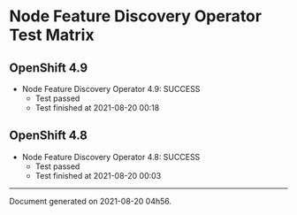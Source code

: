 
Node Feature Discovery Operator Test Matrix
===========================================

OpenShift 4.9
-------------


* Node Feature Discovery Operator 4.9: SUCCESS
  - Test passed
  - Test finished at 2021-08-20 00:18

OpenShift 4.8
-------------


* Node Feature Discovery Operator 4.8: SUCCESS
  - Test passed
  - Test finished at 2021-08-20 00:03


---
Document generated on 2021-08-20 04h56.
